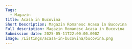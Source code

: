 ```yaml
---
Tags:
  - Magazin
title: Acasa in Bucovina
Short Description: Magazin Romanesc Acasa in Bucovina
Full description: Magazin Romanesc Acasa in Bucovina
Submission date: 2025-05-11T22:00:00.000Z
image: /Listings/acasa-in-bucovina/bucovina.png
---
```



